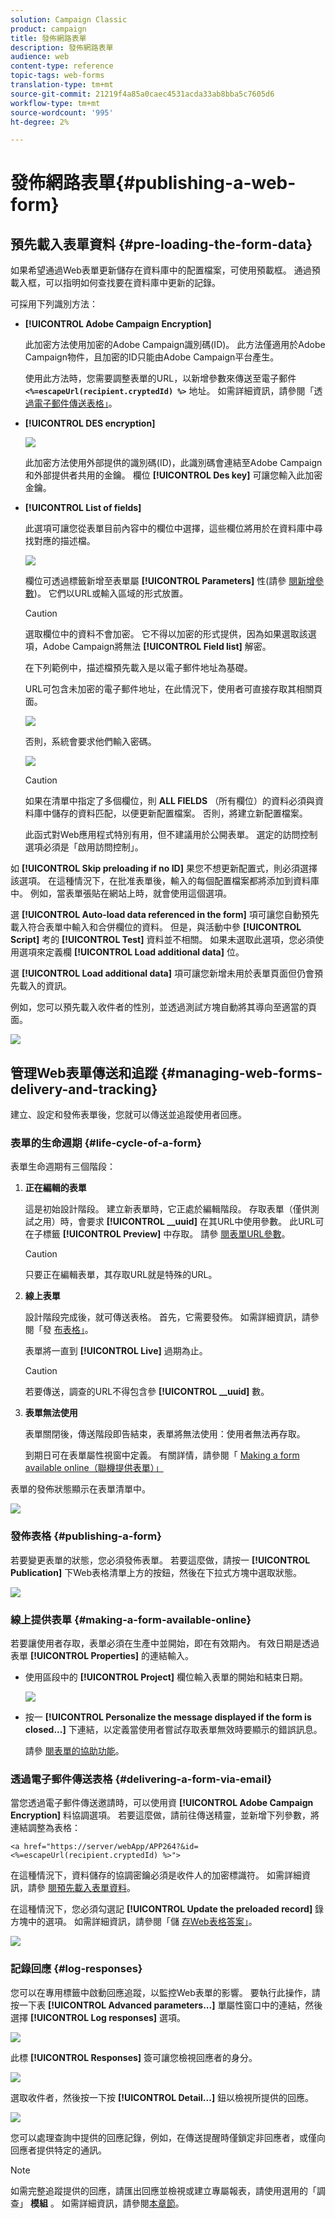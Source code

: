 ```yaml
---
solution: Campaign Classic
product: campaign
title: 發佈網路表單
description: 發佈網路表單
audience: web
content-type: reference
topic-tags: web-forms
translation-type: tm+mt
source-git-commit: 21219f4a85a0caec4531acda33ab8bba5c7605d6
workflow-type: tm+mt
source-wordcount: '995'
ht-degree: 2%

---
```



# 發佈網路表單{#publishing-a-web-form}

## 預先載入表單資料 {#pre-loading-the-form-data}

如果希望通過Web表單更新儲存在資料庫中的配置檔案，可使用預載框。 通過預載入框，可以指明如何查找要在資料庫中更新的記錄。

可採用下列識別方法：

* **[!UICONTROL Adobe Campaign Encryption]**

   此加密方法使用加密的Adobe Campaign識別碼(ID)。 此方法僅適用於Adobe Campaign物件，且加密的ID只能由Adobe Campaign平台產生。

   使用此方法時，您需要調整表單的URL，以新增參數來傳送至電子郵件 **`<%=escapeUrl(recipient.cryptedId) %>`** 地址。 如需詳細資訊，請參閱「透 [過電子郵件傳送表格」](#delivering-a-form-via-email)。

* **[!UICONTROL DES encryption]**

   ![](assets/s_ncs_admin_survey_preload_methods_001.png)

   此加密方法使用外部提供的識別碼(ID)，此識別碼會連結至Adobe Campaign和外部提供者共用的金鑰。 欄位 **[!UICONTROL Des key]** 可讓您輸入此加密金鑰。

* **[!UICONTROL List of fields]**

   此選項可讓您從表單目前內容中的欄位中選擇，這些欄位將用於在資料庫中尋找對應的描述檔。

   ![](assets/s_ncs_admin_survey_preload_methods_002.png)

   欄位可透過標籤新增至表單屬 **[!UICONTROL Parameters]** 性(請參 [閱新增參數](../../web/using/defining-web-forms-properties.md#adding-parameters))。 它們以URL或輸入區域的形式放置。

   >[!CAUTION]
   >
   >選取欄位中的資料不會加密。 它不得以加密的形式提供，因為如果選取該選項，Adobe Campaign將無法 **[!UICONTROL Field list]** 解密。

   在下列範例中，描述檔預先載入是以電子郵件地址為基礎。

   URL可包含未加密的電子郵件地址，在此情況下，使用者可直接存取其相關頁面。

   ![](assets/s_ncs_admin_survey_preload_methods_003.png)

   否則，系統會要求他們輸入密碼。

   ![](assets/s_ncs_admin_survey_preload_methods_004.png)

   >[!CAUTION]
   >
   >如果在清單中指定了多個欄位，則 **ALL FIELDS** （所有欄位）的資料必須與資料庫中儲存的資料匹配，以便更新配置檔案。 否則，將建立新配置檔案。
   > 
   >此函式對Web應用程式特別有用，但不建議用於公開表單。 選定的訪問控制選項必須是「啟用訪問控制」。

如 **[!UICONTROL Skip preloading if no ID]** 果您不想更新配置式，則必須選擇該選項。 在這種情況下，在批准表單後，輸入的每個配置檔案都將添加到資料庫中。 例如，當表單張貼在網站上時，就會使用這個選項。

選 **[!UICONTROL Auto-load data referenced in the form]** 項可讓您自動預先載入符合表單中輸入和合併欄位的資料。 但是，與活動中參 **[!UICONTROL Script]** 考的 **[!UICONTROL Test]** 資料並不相關。 如果未選取此選項，您必須使用選項來定義欄 **[!UICONTROL Load additional data]** 位。

選 **[!UICONTROL Load additional data]** 項可讓您新增未用於表單頁面但仍會預先載入的資訊。

例如，您可以預先載入收件者的性別，並透過測試方塊自動將其導向至適當的頁面。

![](assets/s_ncs_admin_survey_preload_ex.png)

## 管理Web表單傳送和追蹤 {#managing-web-forms-delivery-and-tracking}

建立、設定和發佈表單後，您就可以傳送並追蹤使用者回應。

### 表單的生命週期 {#life-cycle-of-a-form}

表單生命週期有三個階段：

1. **正在編輯的表單**

   這是初始設計階段。 建立新表單時，它正處於編輯階段。 存取表單（僅供測試之用）時，會要求 **[!UICONTROL __uuid]** 在其URL中使用參數。 此URL可在子標籤 **[!UICONTROL Preview]** 中存取。 請參 [閱表單URL參數](../../web/using/defining-web-forms-properties.md#form-url-parameters)。

   >[!CAUTION]
   >
   >只要正在編輯表單，其存取URL就是特殊的URL。

1. **線上表單**

   設計階段完成後，就可傳送表格。 首先，它需要發佈。 如需詳細資訊，請參閱「發 [布表格」](#publishing-a-form)。

   表單將一直到 **[!UICONTROL Live]** 過期為止。

   >[!CAUTION]
   >
   >若要傳送，調查的URL不得包含參 **[!UICONTROL __uuid]** 數。

1. **表單無法使用**

   表單關閉後，傳送階段即告結束，表單將無法使用：使用者無法再存取。

   到期日可在表單屬性視窗中定義。 有關詳情，請參閱「 [Making a form available online（聯機提供表單）」](#making-a-form-available-online)

表單的發佈狀態顯示在表單清單中。

![](assets/s_ncs_admin_survey_status.png)

### 發佈表格 {#publishing-a-form}

若要變更表單的狀態，您必須發佈表單。 若要這麼做，請按一 **[!UICONTROL Publication]** 下Web表格清單上方的按鈕，然後在下拉式方塊中選取狀態。

![](assets/webapp_publish_webform.png)

### 線上提供表單 {#making-a-form-available-online}

若要讓使用者存取，表單必須在生產中並開始，即在有效期內。 有效日期是透過表單 **[!UICONTROL Properties]** 的連結輸入。

* 使用區段中的 **[!UICONTROL Project]** 欄位輸入表單的開始和結束日期。

   ![](assets/webapp_availability_date.png)

* 按一 **[!UICONTROL Personalize the message displayed if the form is closed...]** 下連結，以定義當使用者嘗試存取表單無效時要顯示的錯誤訊息。

   請參 [閱表單的協助功能](../../web/using/defining-web-forms-properties.md#accessibility-of-the-form)。

### 透過電子郵件傳送表格 {#delivering-a-form-via-email}

當您透過電子郵件傳送邀請時，可以使用資 **[!UICONTROL Adobe Campaign Encryption]** 料協調選項。 若要這麼做，請前往傳送精靈，並新增下列參數，將連結調整為表格：

```
<a href="https://server/webApp/APP264?&id=<%=escapeUrl(recipient.cryptedId) %>">
```

在這種情況下，資料儲存的協調密鑰必須是收件人的加密標識符。 如需詳細資訊，請參 [閱預先載入表單資料](#pre-loading-the-form-data)。

在這種情況下，您必須勾選記 **[!UICONTROL Update the preloaded record]** 錄方塊中的選項。 如需詳細資訊，請參閱「儲 [存Web表格答案」](../../web/using/web-forms-answers.md#saving-web-forms-answers)。

![](assets/s_ncs_admin_survey_save_box_option.png)

### 記錄回應 {#log-responses}

您可以在專用標籤中啟動回應追蹤，以監控Web表單的影響。 要執行此操作，請按一下表 **[!UICONTROL Advanced parameters...]** 單屬性窗口中的連結，然後選擇 **[!UICONTROL Log responses]** 選項。

![](assets/s_ncs_admin_survey_trace.png)

此標 **[!UICONTROL Responses]** 簽可讓您檢視回應者的身分。

![](assets/s_ncs_admin_survey_trace_tab.png)

選取收件者，然後按一下按 **[!UICONTROL Detail...]** 鈕以檢視所提供的回應。

![](assets/s_ncs_admin_survey_trace_edit.png)

您可以處理查詢中提供的回應記錄，例如，在傳送提醒時僅鎖定非回應者，或僅向回應者提供特定的通訊。

>[!NOTE]
>
>如需完整追蹤提供的回應，請匯出回應並檢視或建立專屬報表，請使用選用的「調查」 **模組** 。 如需詳細資訊，請參閱[本章節](../../web/using/about-surveys.md)。

